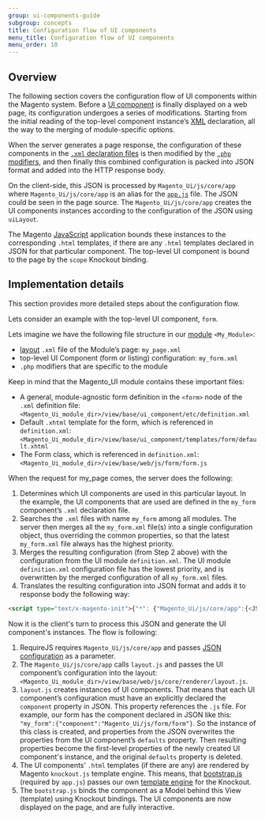 ```yaml
---
group: ui-components-guide
subgroup: concepts
title: Configuration flow of UI components
menu_title: Configuration flow of UI components
menu_order: 10
---
```


## Overview

The following section covers the configuration flow of UI components within the Magento system. Before a [UI component](https://glossary.magento.com/ui-component) is finally displayed on a web page, its configuration undergoes a series of modifications. Starting from the initial reading of the top-level component instance’s [XML](https://glossary.magento.com/xml) declaration, all the way to the merging of module-specific options.

When the server generates a page response, the configuration of these components in the [`.xml` declaration files](concepts/xml-declaration.md) is then modified by the [`.php` modifiers](concepts/modifier.md), and then finally this combined configuration is packed into JSON format and added into the HTTP response body.

On the client-side, this JSON is processed by `Magento_Ui/js/core/app` where `Magento_Ui/js/core/app` is an alias for the [`app.js`](https://github.com/magento/magento2/blob/2.4/app/code/Magento/Ui/view/base/web/js/core/app.js) file. The JSON could be seen in the page source. The `Magento_Ui/js/core/app` creates the UI components instances according to the configuration of the JSON using `uiLayout`.

The Magento [JavaScript](https://glossary.magento.com/javascript) application bounds these instances to the corresponding `.html` templates, if there are any `.html` templates declared in JSON for that particular component. The top-level UI component is bound to the page by the `scope` Knockout binding.

## Implementation details

This section provides more detailed steps about the configuration flow.

Lets consider an example with the top-level UI component, `form`.

Lets imagine we have the following file structure in our [module](https://glossary.magento.com/module) `<My_Module>`:

-  [layout](https://glossary.magento.com/layout) `.xml` file of the Module’s page: `my_page.xml`
-  top-level UI Component (form or listing) configuration: `my_form.xml`
-  `.php` modifiers that are specific to the module

Keep in mind that the Magento_UI module contains these important files:

-  A general, module-agnostic form definition in the `<form>` node of the `.xml` definition file: `<Magento_Ui_module_dir>/view/base/ui_component/etc/definition.xml`
-  Default `.xhtml` template for the form, which is referenced in `definition.xml`: `<Magento_Ui_module_dir>/view/base/ui_component/templates/form/default.xhtml`
-  The Form class, which is referenced in `definition.xml`: `<Magento_Ui_module_dir>/view/base/web/js/form/form.js`

When the request for my_page comes, the server does the following:

1. Determines which UI components are used in this particular layout. In the example, the UI components that are used are defined in the `my_form` component’s `.xml` declaration file.
1. Searches the `.xml` files with name `my_form` among all modules. The server then merges all the `my_form.xml` file(s) into a single configuration object, thus overriding the common properties, so that the latest `my_form.xml` file always has the highest priority.
1. Merges the resulting configuration (from Step 2 above) with the configuration from the UI module `definition.xml`. The UI module `definition.xml` configuration file has the lowest priority, and is overwritten by the merged configuration of all `my_form.xml` files.
1. Translates the resulting configuration into JSON format and adds it to response body the following way:

```html
<script type="text/x-magento-init">{"*": {"Magento_Ui/js/core/app":{<JSON_configuration>}}}</script>
```

Now it is the client's turn to process this JSON and generate the UI component's instances. The flow is following:

1. RequireJS requires `Magento_Ui/js/core/app` and passes [JSON configuration](../../javascript/init.md#declarative-notation) as a parameter.
1. The `Magento_Ui/js/core/app` calls `layout.js` and passes the UI component’s configuration into the layout: `<Magento_Ui_module_dir>/view/base/web/js/core/renderer/layout.js`.
1. `layout.js` creates instances of UI components. That means that each UI component’s configuration must have an explicitly declared the `component` property in JSON. This property references the `.js` file. For example, our form has the component declared in JSON like this: `"my_form":{"component":"Magento_Ui/js/form/form"}`. So the instance of this class is created, and properties from the JSON overwrites the properties from the UI component’s `defaults` property. Then resulting properties become the first-level properties of the newly created UI component's instance, and the original `defaults` property is deleted.
1. The UI components’ `.html` templates (if there are any) are rendered by Magento `knockout.js` template engine. This means, that [bootstrap.js](https://github.com/magento/magento2/blob/2.4/app/code/Magento/Ui/view/base/web/js/lib/knockout/bootstrap.js) (required by `app.js`) passes our own [template engine](https://github.com/magento/magento2/blob/2.4/app/code/Magento/Ui/view/base/web/js/lib/knockout/template/engine.js) for the Knockout.
1. The `bootstrap.js` binds the component as a Model behind this View (template) using Knockout bindings. The UI components are now displayed on the page, and are fully interactive.
